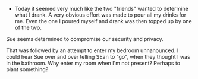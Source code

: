 - Today it seemed very much like the two "friends" wanted to determine what I drank. A very obvious effort was made to pour all my drinks for me. Even the one I poured myself and drank was then topped up by one of the two.

Sue seems determined to compromise our security and privacy.

That was followed by an attempt to enter my bedroom unnanounced. I could hear Sue over and over telling SEan to "go", when they thought I was in the bathroom. Why enter my room when I'm not present? Perhaps to plant something?